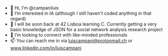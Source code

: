 - 👋 Hi, I’m @campaniluis
- 👀 I’m interested in IA (although I still haven't coded anything in that regard)
- 🌱 I will be soon back at 42 Lisboa learning C. Currently getting a very basic knowledge of JSON for a social network analysis research project
- 💞️ I’m looking to connect with like-minded professionals
- 📫 You can reach me in via luiscampani@protonmail.ch or www.linkedin.com/in/luiscampani
